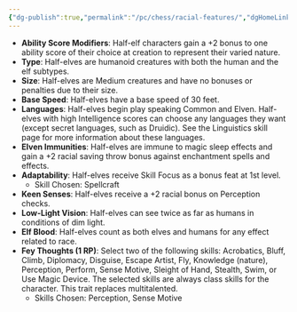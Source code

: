 ```yaml
---
{"dg-publish":true,"permalink":"/pc/chess/racial-features/","dgHomeLink":true,"dgPassFrontmatter":false}
---
```


- **Ability Score Modifiers**: Half-elf characters gain a +2 bonus to one ability score of their choice at creation to represent their varied nature.
- **Type**: Half-elves are humanoid creatures with both the human and the elf subtypes.
- **Size**: Half-elves are Medium creatures and have no bonuses or penalties due to their size.
- **Base Speed**: Half-elves have a base speed of 30 feet.
- **Languages**: Half-elves begin play speaking Common and Elven. Half-elves with high Intelligence scores can choose any languages they want (except secret languages, such as Druidic). See the Linguistics skill page for more information about these languages.
- **Elven Immunities**: Half-elves are immune to magic sleep effects and gain a +2 racial saving throw bonus against enchantment spells and effects.
- **Adaptability**: Half-elves receive Skill Focus as a bonus feat at 1st level.
	- Skill Chosen: Spellcraft
- **Keen Senses**: Half-elves receive a +2 racial bonus on Perception checks.
- **Low-Light Vision**: Half-elves can see twice as far as humans in conditions of dim light.
- **Elf Blood**: Half-elves count as both elves and humans for any effect related to race.
- **Fey Thoughts (1 RP)**: Select two of the following skills: Acrobatics, Bluff, Climb, Diplomacy, Disguise, Escape Artist, Fly, Knowledge (nature), Perception, Perform, Sense Motive, Sleight of Hand, Stealth, Swim, or Use Magic Device. The selected skills are always class skills for the character. This trait replaces multitalented.
	- Skills Chosen: Perception, Sense Motive
